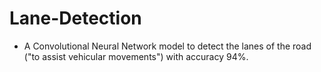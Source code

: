 # Lane-Detection
* A Convolutional Neural Network model to detect the lanes of the road ("to assist vehicular movements") with accuracy 94%.
